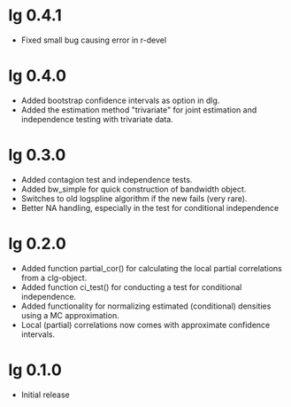 # lg 0.4.1

   * Fixed small bug causing error in r-devel

# lg 0.4.0

   * Added bootstrap confidence intervals as option in dlg.
   * Added the estimation method "trivariate" for joint estimation and independence testing 
     with trivariate data.

# lg 0.3.0
 
   * Added contagion test and independence tests.
   * Added bw_simple for quick construction of bandwidth object.
   * Switches to old logspline algorithm if the new fails (very rare). 
   * Better NA handling, especially in the test for conditional independence

# lg 0.2.0 

   * Added function partial_cor() for calculating the local partial correlations
     from a clg-object.
   * Added function ci_test() for conducting a test for conditional 
     independence.
   * Added functionality for normalizing estimated (conditional) densities using
     a MC approximation.
   * Local (partial) correlations now comes with approximate confidence 
     intervals.

# lg 0.1.0 

   * Initial release
